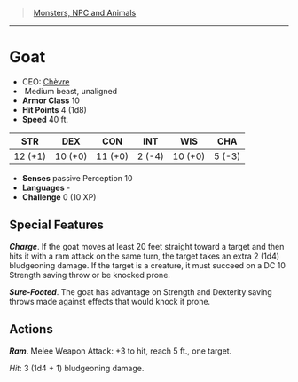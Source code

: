 ﻿---
!MonsterItem
Family: MonsterVO
Type: beast
Size: Medium
Alignment: unaligned
ArmorClass: 10
HitPoints: 4 (1d8)
Speed: 40 ft.
Strength: 12 (+1)
Dexterity: 10 (+0)
Constitution: 11 (+0)
Intelligence: ' 2 (-4)'
Wisdom: 10 (+0)
Charisma: ' 5 (-3)'
Senses: passive Perception 10
Languages: '-'
Challenge: 0 (10 XP)
Id: monsters_vo.md#goat
ParentLink: monsters_vo.md#monsters-npc-and-animals
Name: Goat
ParentName: Monsters, NPC and Animals
NameLevel: 1
AltName: '[Chèvre](hd_monsters_chevre.md)'
Attributes:
  Name: Goat
  Markdown: >+
    # <!--Name-->Goat<!--/Name-->


    - CEO: <!--AltName-->[Chèvre](hd_monsters_chevre.md)<!--/AltName-->

    -  <!--Size-->Medium<!--/Size--> <!--Type-->beast<!--/Type-->, <!--Alignment-->unaligned<!--/Alignment-->

    - **Armor Class** <!--ArmorClass-->10<!--/ArmorClass-->

    - **Hit Points** <!--HitPoints-->4 (1d8)<!--/HitPoints-->

    - **Speed** <!--Speed-->40 ft.<!--/Speed-->


    |STR|DEX|CON|INT|WIS|CHA|

    |---|---|---|---|---|---|

    |<!--Strength-->12 (+1)<!--/Strength-->|<!--Dexterity-->10 (+0)<!--/Dexterity-->|<!--Constitution-->11 (+0)<!--/Constitution-->|<!--Intelligence--> 2 (-4)<!--/Intelligence-->|<!--Wisdom-->10 (+0)<!--/Wisdom-->|<!--Charisma--> 5 (-3)<!--/Charisma-->|


    - **Senses** <!--Senses-->passive Perception 10<!--/Senses-->

    - **Languages** <!--Languages-->-<!--/Languages-->

    - **Challenge** <!--Challenge-->0 (10 XP)<!--/Challenge-->


    ## Special Features


    **_Charge_**. If the goat moves at least 20 feet straight toward a target and then hits it with a ram attack on the same turn, the target takes an extra 2 (1d4) bludgeoning damage. If the target is a creature, it must succeed on a DC 10 Strength saving throw or be knocked prone.


    **_Sure-Footed_**. The goat has advantage on Strength and Dexterity saving throws made against effects that would knock it prone.


    ## Actions


    **_Ram_**. Melee Weapon Attack: +3 to hit, reach 5 ft., one target.


    _Hit_: 3 (1d4 + 1) bludgeoning damage.

  AltName: '[Chèvre](hd_monsters_chevre.md)'
  Size: Medium
  Type: beast
  Alignment: unaligned
  ArmorClass: 10
  HitPoints: 4 (1d8)
  Speed: 40 ft.
  Strength: 12 (+1)
  Dexterity: 10 (+0)
  Constitution: 11 (+0)
  Intelligence: ' 2 (-4)'
  Wisdom: 10 (+0)
  Charisma: ' 5 (-3)'
  Senses: passive Perception 10
  Languages: '-'
  Challenge: 0 (10 XP)
AttributesDictionary: >+
  Name: Goat

  Markdown: >+

    # <!--Name-->Goat<!--/Name-->





    - CEO: <!--AltName-->[Chèvre](hd_monsters_chevre.md)<!--/AltName-->



    -  <!--Size-->Medium<!--/Size--> <!--Type-->beast<!--/Type-->, <!--Alignment-->unaligned<!--/Alignment-->



    - **Armor Class** <!--ArmorClass-->10<!--/ArmorClass-->



    - **Hit Points** <!--HitPoints-->4 (1d8)<!--/HitPoints-->



    - **Speed** <!--Speed-->40 ft.<!--/Speed-->





    |STR|DEX|CON|INT|WIS|CHA|



    |---|---|---|---|---|---|



    |<!--Strength-->12 (+1)<!--/Strength-->|<!--Dexterity-->10 (+0)<!--/Dexterity-->|<!--Constitution-->11 (+0)<!--/Constitution-->|<!--Intelligence--> 2 (-4)<!--/Intelligence-->|<!--Wisdom-->10 (+0)<!--/Wisdom-->|<!--Charisma--> 5 (-3)<!--/Charisma-->|





    - **Senses** <!--Senses-->passive Perception 10<!--/Senses-->



    - **Languages** <!--Languages-->-<!--/Languages-->



    - **Challenge** <!--Challenge-->0 (10 XP)<!--/Challenge-->





    ## Special Features





    **_Charge_**. If the goat moves at least 20 feet straight toward a target and then hits it with a ram attack on the same turn, the target takes an extra 2 (1d4) bludgeoning damage. If the target is a creature, it must succeed on a DC 10 Strength saving throw or be knocked prone.





    **_Sure-Footed_**. The goat has advantage on Strength and Dexterity saving throws made against effects that would knock it prone.





    ## Actions





    **_Ram_**. Melee Weapon Attack: +3 to hit, reach 5 ft., one target.





    _Hit_: 3 (1d4 + 1) bludgeoning damage.



  AltName: '[Chèvre](hd_monsters_chevre.md)'

  Size: Medium

  Type: beast

  Alignment: unaligned

  ArmorClass: 10

  HitPoints: 4 (1d8)

  Speed: 40 ft.

  Strength: 12 (+1)

  Dexterity: 10 (+0)

  Constitution: 11 (+0)

  Intelligence: ' 2 (-4)'

  Wisdom: 10 (+0)

  Charisma: ' 5 (-3)'

  Senses: passive Perception 10

  Languages: '-'

  Challenge: 0 (10 XP)

---
> [Monsters, NPC and Animals](srd_monsters.md)

---

# Goat

- CEO: [Chèvre](hd_monsters_chevre.md)
-  Medium beast, unaligned
- **Armor Class** 10
- **Hit Points** 4 (1d8)
- **Speed** 40 ft.

|STR|DEX|CON|INT|WIS|CHA|
|---|---|---|---|---|---|
|12 (+1)|10 (+0)|11 (+0)| 2 (-4)|10 (+0)| 5 (-3)|

- **Senses** passive Perception 10
- **Languages** -
- **Challenge** 0 (10 XP)

## Special Features

**_Charge_**. If the goat moves at least 20 feet straight toward a target and then hits it with a ram attack on the same turn, the target takes an extra 2 (1d4) bludgeoning damage. If the target is a creature, it must succeed on a DC 10 Strength saving throw or be knocked prone.

**_Sure-Footed_**. The goat has advantage on Strength and Dexterity saving throws made against effects that would knock it prone.

## Actions

**_Ram_**. Melee Weapon Attack: +3 to hit, reach 5 ft., one target.

_Hit_: 3 (1d4 + 1) bludgeoning damage.

